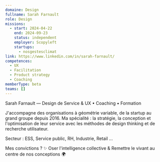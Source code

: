 ```yaml
---
domaine: Design
fullname: Sarah Farnault
role: Design
missions:
  - start: 2024-04-22
    end: 2024-09-23
    status: independent
    employer: Scopyleft
    startups:
      - nosgestesclimat
link: https://www.linkedin.com/in/sarah-farnault/
competences:
  - UX
  - Facilitation
  - Product strategy
  - Coaching
memberType: beta
teams: []
---
```

Sarah Farnault — Design de Service & UX • Coaching • Formation 

J'accompagne des organisations à géométrie variable, de la startup au grand groupe depuis 2016.
Ma spécialité : la stratégie, la conception et l'optimisation de leur service avec les méthodes de design thinking et de recherche utilisateur.

Secteur : 
ESS, Service public, RH, Industrie, Retail ...

Mes convictions ? 
✨ Oser l'intelligence collective & Remettre le vivant au centre de nos conceptions 🌍

